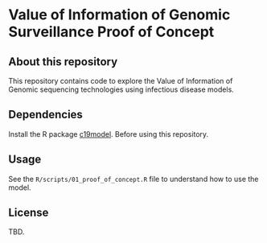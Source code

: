 # Value of Information of Genomic Surveillance Proof of Concept

## About this repository

This repository contains code to explore the Value of Information of Genomic sequencing technologies using infectious disease models.

## Dependencies

Install the R package [c19model](https://gitlab.com/covidpaths/c19model). Before using this repository.

## Usage
See the `R/scripts/01_proof_of_concept.R` file to understand how to use the model.

## License
TBD.
